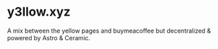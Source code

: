 # y3llow.xyz

A mix between the yellow pages and buymeacoffee but decentralized & powered by Astro & Ceramic.

